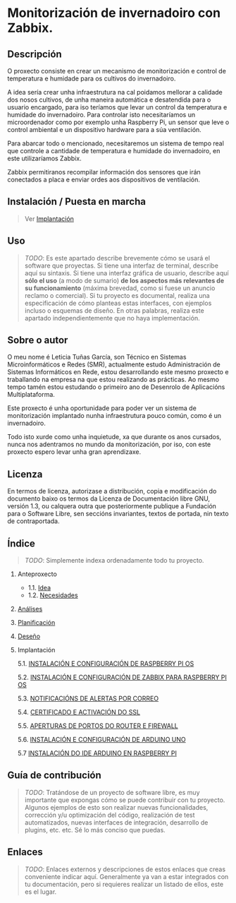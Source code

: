 # Monitorización de invernadoiro con Zabbix.

## Descripción

O proxecto consiste en crear un mecanismo de monitorización e control de temperatura e humidade para os cultivos do invernadoiro.

A idea sería crear unha infraestrutura na cal poidamos mellorar a calidade dos nosos cultivos, de unha maneira automática e desatendida para o usuario encargado, para iso teríamos que levar un control da temperatura e humidade do invernadoiro. 
Para controlar isto necesitaríamos un microordenador como por exemplo unha Raspberry Pi, un sensor que leve o control ambiental e un dispositivo hardware para a súa ventilación.

Para abarcar todo o mencionado, necesitaremos un sistema de tempo real que controle a cantidade de temperatura e humidade do invernadoiro, en este utilizaríamos Zabbix.

Zabbix permitiranos recompilar información dos sensores que irán conectados a placa e enviar ordes aos dispositivos de ventilación.

## Instalación / Puesta en marcha

> Ver [Implantación]((doc/templates/6_implantacion.md))

## Uso

> *TODO*: Es este apartado describe brevemente cómo se usará el software que proyectas. Si tiene una interfaz de terminal, describe aquí su sintaxis. Si tiene una interfaz gráfica de usuario, describe aquí **sólo el uso** (a modo de sumario) **de los aspectos más relevantes de su funcionamiento** (máxima brevedad, como si fuese un anuncio reclamo o comercial).
> Si tu proyecto es documental, realiza una especificación de cómo planteas estas interfaces, con ejemplos incluso o esquemas de diseño. En otras palabras, realiza este apartado independientemente que no haya implementación.

## Sobre o autor

O meu nome é Leticia Tuñas García, son Técnico en Sistemas Microinformáticos e Redes (SMR), actualmente estudo Administración de Sistemas Informáticos en Rede, 
estou desarrollando este mesmo proxecto e traballando na empresa na que estou realizando as prácticas. Ao mesmo tempo tamén estou estudando o primeiro ano de Desenrolo de Aplicacións Multiplataforma.

Este proxecto é unha oportunidade para poder ver un sistema de monitorización implantado nunha infraestrutura pouco común, como é un invernadoiro.

Todo isto xurde como unha inquietude, xa que durante os anos cursados, nunca nos adentramos no mundo da monitorización, por iso, con este proxecto espero levar unha gran aprendizaxe.


## Licenza

En termos de licenza, autorizase a distribución, copia e modificación do documento baixo os termos da Licenza de Documentación libre GNU, versión 1.3, 
ou calquera outra que posteriormente publique a Fundación para o Software Libre, sen seccións invariantes, textos de portada, nin texto de contraportada.

## Índice

> *TODO*: Simplemente indexa ordenadamente todo tu proyecto.

1. Anteproxecto
    * 1.1. [Idea](doc/templates/1_idea.md)
    * 1.2. [Necesidades](doc/templates/2_necesidades.md)
2. [Análises](doc/templates/3_analise.md)
3. [Planificación](doc/templates/4_planificacion.md)
4. [Deseño](doc/templates/5_deseño.md)
5. Implantación

    5.1. [INSTALACIÓN E CONFIGURACIÓN DE RASPBERRY PI OS](doc/config/raspbian.md)

    5.2. [INSTALACIÓN E CONFIGURACIÓN DE ZABBIX PARA RASPBERRY PI OS](doc/config/zabbix.md)

    5.3. [NOTIFICACIÓNS DE ALERTAS POR CORREO](doc/config/correo.md)

    5.4. [CERTIFICADO E ACTIVACIÓN DO SSL](doc/config/certi.md)

    5.5. [APERTURAS DE PORTOS DO ROUTER E FIREWALL](doc/config/portos.md)

    5.6. [INSTALACIÓN E CONFIGURACIÓN DE ARDUINO UNO](doc/config/arduino.md)

    5.7  [INSTALACIÓN DO IDE ARDUINO EN RASPBERRY PI](doc/config/arduino1.md)

## Guía de contribución

> *TODO*: Tratándose de un proyecto de software libre, es muy importante que expongas cómo se puede contribuir con tu proyecto. Algunos ejemplos de esto son realizar nuevas funcionalidades, corrección y/u optimización del código, realización de test automatizados, nuevas interfaces de integración, desarrollo de plugins, etc. etc. Sé lo más conciso que puedas.

## Enlaces

> *TODO*: Enlaces externos y descripciones de estos enlaces que creas conveniente indicar aquí. Generalmente ya van a estar integrados con tu documentación, pero si requieres realizar un listado de ellos, este es el lugar.
